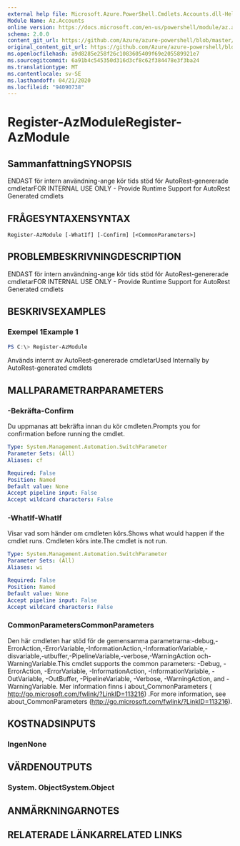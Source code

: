 ```yaml
---
external help file: Microsoft.Azure.PowerShell.Cmdlets.Accounts.dll-Help.xml
Module Name: Az.Accounts
online version: https://docs.microsoft.com/en-us/powershell/module/az.accounts/register-azmodule
schema: 2.0.0
content_git_url: https://github.com/Azure/azure-powershell/blob/master/src/Accounts/Accounts/help/Register-AzModule.md
original_content_git_url: https://github.com/Azure/azure-powershell/blob/master/src/Accounts/Accounts/help/Register-AzModule.md
ms.openlocfilehash: a9d8285e258f26c1083605409f69e205589921e7
ms.sourcegitcommit: 6a91b4c545350d316d3cf8c62f384478e3f3ba24
ms.translationtype: MT
ms.contentlocale: sv-SE
ms.lasthandoff: 04/21/2020
ms.locfileid: "94090738"
---
```

# <span data-ttu-id="a926e-101">Register-AzModule</span><span class="sxs-lookup"><span data-stu-id="a926e-101">Register-AzModule</span></span>

## <span data-ttu-id="a926e-102">Sammanfattning</span><span class="sxs-lookup"><span data-stu-id="a926e-102">SYNOPSIS</span></span>
<span data-ttu-id="a926e-103">ENDAST för intern användning-ange kör tids stöd för AutoRest-genererade cmdletar</span><span class="sxs-lookup"><span data-stu-id="a926e-103">FOR INTERNAL USE ONLY - Provide Runtime Support for AutoRest Generated cmdlets</span></span>

## <span data-ttu-id="a926e-104">FRÅGESYNTAXEN</span><span class="sxs-lookup"><span data-stu-id="a926e-104">SYNTAX</span></span>

```
Register-AzModule [-WhatIf] [-Confirm] [<CommonParameters>]
```

## <span data-ttu-id="a926e-105">PROBLEMBESKRIVNING</span><span class="sxs-lookup"><span data-stu-id="a926e-105">DESCRIPTION</span></span>
<span data-ttu-id="a926e-106">ENDAST för intern användning-ange kör tids stöd för AutoRest-genererade cmdletar</span><span class="sxs-lookup"><span data-stu-id="a926e-106">FOR INTERNAL USE ONLY - Provide Runtime Support for AutoRest Generated cmdlets</span></span>

## <span data-ttu-id="a926e-107">BESKRIVS</span><span class="sxs-lookup"><span data-stu-id="a926e-107">EXAMPLES</span></span>

### <span data-ttu-id="a926e-108">Exempel 1</span><span class="sxs-lookup"><span data-stu-id="a926e-108">Example 1</span></span>
```powershell
PS C:\> Register-AzModule
```

<span data-ttu-id="a926e-109">Används internt av AutoRest-genererade cmdletar</span><span class="sxs-lookup"><span data-stu-id="a926e-109">Used Internally by AutoRest-generated cmdlets</span></span>

## <span data-ttu-id="a926e-110">MALLPARAMETRAR</span><span class="sxs-lookup"><span data-stu-id="a926e-110">PARAMETERS</span></span>

### <span data-ttu-id="a926e-111">-Bekräfta</span><span class="sxs-lookup"><span data-stu-id="a926e-111">-Confirm</span></span>
<span data-ttu-id="a926e-112">Du uppmanas att bekräfta innan du kör cmdleten.</span><span class="sxs-lookup"><span data-stu-id="a926e-112">Prompts you for confirmation before running the cmdlet.</span></span>

```yaml
Type: System.Management.Automation.SwitchParameter
Parameter Sets: (All)
Aliases: cf

Required: False
Position: Named
Default value: None
Accept pipeline input: False
Accept wildcard characters: False
```

### <span data-ttu-id="a926e-113">-WhatIf</span><span class="sxs-lookup"><span data-stu-id="a926e-113">-WhatIf</span></span>
<span data-ttu-id="a926e-114">Visar vad som händer om cmdleten körs.</span><span class="sxs-lookup"><span data-stu-id="a926e-114">Shows what would happen if the cmdlet runs.</span></span> <span data-ttu-id="a926e-115">Cmdleten körs inte.</span><span class="sxs-lookup"><span data-stu-id="a926e-115">The cmdlet is not run.</span></span>

```yaml
Type: System.Management.Automation.SwitchParameter
Parameter Sets: (All)
Aliases: wi

Required: False
Position: Named
Default value: None
Accept pipeline input: False
Accept wildcard characters: False
```

### <span data-ttu-id="a926e-116">CommonParameters</span><span class="sxs-lookup"><span data-stu-id="a926e-116">CommonParameters</span></span>
<span data-ttu-id="a926e-117">Den här cmdleten har stöd för de gemensamma parametrarna:-debug,-ErrorAction,-ErrorVariable,-InformationAction,-InformationVariable,-disvariable,-utbuffer,-PipelineVariable,-verbose,-WarningAction och-WarningVariable.</span><span class="sxs-lookup"><span data-stu-id="a926e-117">This cmdlet supports the common parameters: -Debug, -ErrorAction, -ErrorVariable, -InformationAction, -InformationVariable, -OutVariable, -OutBuffer, -PipelineVariable, -Verbose, -WarningAction, and -WarningVariable.</span></span> <span data-ttu-id="a926e-118">Mer information finns i about_CommonParameters ( http://go.microsoft.com/fwlink/?LinkID=113216) .</span><span class="sxs-lookup"><span data-stu-id="a926e-118">For more information, see about_CommonParameters (http://go.microsoft.com/fwlink/?LinkID=113216).</span></span>

## <span data-ttu-id="a926e-119">KOSTNADS</span><span class="sxs-lookup"><span data-stu-id="a926e-119">INPUTS</span></span>

### <span data-ttu-id="a926e-120">Ingen</span><span class="sxs-lookup"><span data-stu-id="a926e-120">None</span></span>

## <span data-ttu-id="a926e-121">VÄRDEN</span><span class="sxs-lookup"><span data-stu-id="a926e-121">OUTPUTS</span></span>

### <span data-ttu-id="a926e-122">System. Object</span><span class="sxs-lookup"><span data-stu-id="a926e-122">System.Object</span></span>
## <span data-ttu-id="a926e-123">ANMÄRKNINGAR</span><span class="sxs-lookup"><span data-stu-id="a926e-123">NOTES</span></span>

## <span data-ttu-id="a926e-124">RELATERADE LÄNKAR</span><span class="sxs-lookup"><span data-stu-id="a926e-124">RELATED LINKS</span></span>
